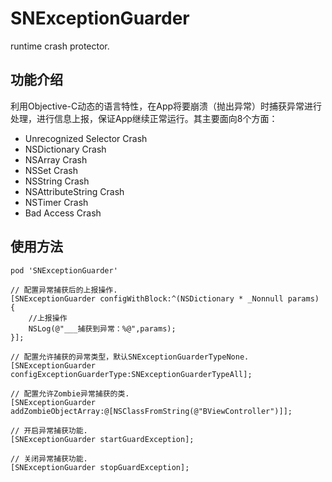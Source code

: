 # SNExceptionGuarder
runtime crash protector.

## 功能介绍
利用Objective-C动态的语言特性，在App将要崩溃（抛出异常）时捕获异常进行处理，进行信息上报，保证App继续正常运行。其主要面向8个方面：

- Unrecognized Selector Crash
- NSDictionary Crash
- NSArray Crash
- NSSet Crash
- NSString Crash
- NSAttributeString Crash
- NSTimer Crash
- Bad Access Crash

## 使用方法

```
pod 'SNExceptionGuarder'
```

```
// 配置异常捕获后的上报操作.
[SNExceptionGuarder configWithBlock:^(NSDictionary * _Nonnull params) {
    //上报操作
    NSLog(@"___捕获到异常：%@",params);
}];

// 配置允许捕获的异常类型，默认SNExceptionGuarderTypeNone.
[SNExceptionGuarder configExceptionGuarderType:SNExceptionGuarderTypeAll];
    
// 配置允许Zombie异常捕获的类.
[SNExceptionGuarder addZombieObjectArray:@[NSClassFromString(@"BViewController")]];  

// 开启异常捕获功能.
[SNExceptionGuarder startGuardException];

// 关闭异常捕获功能.
[SNExceptionGuarder stopGuardException];
```


